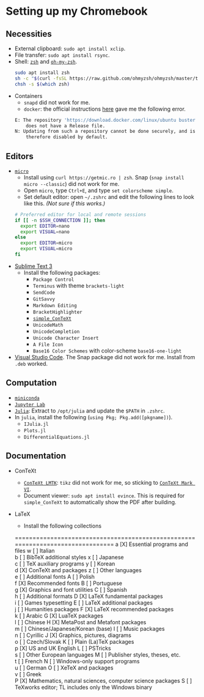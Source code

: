 # Setting up my Chromebook

## Necessities
*   External clipboard: `sudo apt install xclip`.
*   File transfer: `sudo apt install rsync`.
*   Shell: [`zsh`](http://zsh.sourceforge.net/) and [`oh-my-zsh`](https://ohmyz.sh/).
    ```sh
    sudo apt install zsh
    sh -c "$(curl -fsSL https://raw.github.com/ohmyzsh/ohmyzsh/master/tools/install.sh)"
    chsh -s $(which zsh)
    ```
*   Containers
    *   `snapd` did not work for me.
    *   `docker`: the official instructions [here](https://docs.docker.com/install/linux/docker-ce/ubuntu/) gave me the following error.
    ```sh
    E: The repository 'https://download.docker.com/linux/ubuntu buster Release'
        does not have a Release file.
    N: Updating from such a repository cannot be done securely, and is
        therefore disabled by default.
    ```

## Editors
*   [`micro`](https://micro-editor.github.io/)
    *   Install using `curl https://getmic.ro | zsh`. Snap (`snap install micro --classic`) did not work for me.
    *   Open `micro`, type `Ctrl+E`, and type `set colorscheme simple`.
    *   Set default editor: open `~/.zshrc` and edit the following lines to look like this. _(Not sure if this works.)_
    ```sh
    # Preferred editor for local and remote sessions
    if [[ -n $SSH_CONNECTION ]]; then
      export EDITOR=nano
      export VISUAL=nano
    else
      export EDITOR=micro
      export VISUAL=micro
    fi
    ```
*   [Sublime Text 3](https://www.sublimetext.com/docs/3/linux_repositories.html)
    *   Install the following packages:
        *   `Package Control`
        *   `Terminus` with theme `brackets-light`
        *   `SendCode`
        *   `GitSavvy`
        *   `Markdown Editing`
        *   `BracketHighlighter`
        *   [`simple_ConTeXt`](https://packagecontrol.io/packages/simple_ConTeXt)
        *   `UnicodeMath`
        *   `UnicodeCompletion`
        *   `Unicode Character Insert`
        *   `A File Icon`
        *   `Base16 Color Schemes` with color-scheme `base16-one-light`
*   [Visual Studio Code](https://code.visualstudio.com/docs/setup/linux). The Snap package did not work for me. Install from `.deb` worked.


## Computation

*   [`miniconda`](https://docs.conda.io/en/latest/miniconda.html)
*   [`Jupyter Lab`](https://jupyterlab.readthedocs.io/en/stable/getting_started/installation.html)
*   [`Julia`](https://julialang.org/downloads/): Extract to `/opt/julia` and update the `$PATH` in `.zshrc`.
*   In `julia`, install the following (`using Pkg; Pkg.add([pkgname])`).
    *   `IJulia.jl`
    *   `Plots.jl`
    *   `DifferentialEquations.jl`


## Documentation

*   ConTeXt
    *   [`ConTeXt LMTK`](https://wiki.contextgarden.net/ConTeXt_LMTX): `tikz` did not work for me, so sticking to [`ConTeXt Mark VI`](https://wiki.contextgarden.net/Mark_IV#Mark_VI).
    *   Document viewer: `sudo apt install evince`. This is required for `simple_ConTeXt` to automatically show the PDF after building.

*   LaTeX
    *   Install the following collections

    ===============================================================================
    a [X] Essential programs and files      w [ ] Italian                         
    b [ ] BibTeX additional styles          x [ ] Japanese                        
    c [ ] TeX auxiliary programs            y [ ] Korean                                      
    d [X] ConTeXt and packages              z [ ] Other languages                             
    e [ ] Additional fonts                  A [ ] Polish                          
    f [X] Recommended fonts                 B [ ] Portuguese                      
    g [X] Graphics and font utilities       C [ ] Spanish                         
    h [ ] Additional formats                D [X] LaTeX fundamental packages                  
    i [ ] Games typesetting                 E [ ] LaTeX additional packages                   
    j [ ] Humanities packages               F [X] LaTeX recommended packages                  
    k [ ] Arabic                            G [X] LuaTeX packages                 
    l [ ] Chinese                           H [X] MetaPost and Metafont packages              
    m [ ] Chinese/Japanese/Korean (base)    I [ ] Music packages                  
    n [ ] Cyrillic                          J [X] Graphics, pictures, diagrams    
    o [ ] Czech/Slovak                      K [ ] Plain (La)TeX packages          
    p [X] US and UK English                 L [ ] PSTricks                        
    s [ ] Other European languages          M [ ] Publisher styles, theses, etc.  
    t [ ] French                            N [ ] Windows-only support programs   
    u [ ] German                            O [ ] XeTeX and packages              
    v [ ] Greek                            
    P [X] Mathematics, natural sciences, computer science packages
    S [ ] TeXworks editor; TL includes only the Windows binary       
